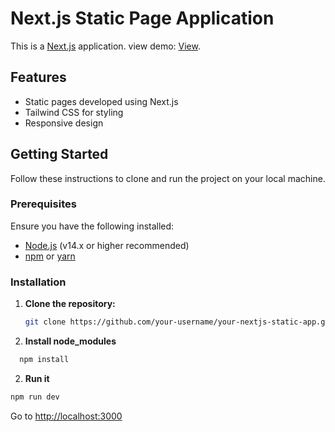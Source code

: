 # Next.js Static Page Application

This is a [Next.js](https://nextjs.org/) application.
view demo: [View](https://next-js-travel-app-three.vercel.app/).

## Features

- Static pages developed using Next.js
- Tailwind CSS for styling 
- Responsive design

## Getting Started

Follow these instructions to clone and run the project on your local machine.

### Prerequisites

Ensure you have the following installed:

- [Node.js](https://nodejs.org/) (v14.x or higher recommended)
- [npm](https://www.npmjs.com/) or [yarn](https://yarnpkg.com/)

### Installation

1. **Clone the repository:**

   ```bash
   git clone https://github.com/your-username/your-nextjs-static-app.git
   ```

2. **Install node_modules**

```bash
  npm install
   ```

2. **Run it**
 ```bash
 npm run dev
 ```

 Go to [http://localhost:3000](http://localhost:3000)
